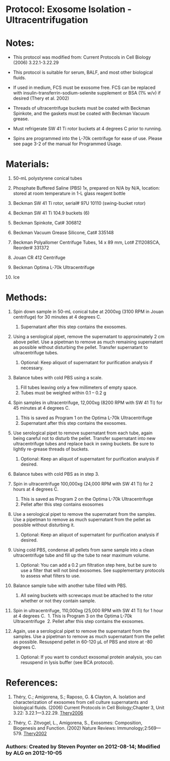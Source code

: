 Protocol: Exosome Isolation - Ultracentrifugation
=================================================

# Notes:

-   This protocol was modified from: Current Protocols in Cell Biology
    (2006) 3.22.1-3.22.29

-   This protocol is suitable for serum, BALF, and most other
    biological fluids.

-   If used in medium, FCS must be exosome free. FCS can be replaced
    with insulin-transferrin-sodium-selenite supplement or BSA (1% w/v)
    if desired (Thery et al. 2002)

-   Threads of ultracentrifuge buckets must be coated with Beckman
    Spinkote, and the gaskets must be coated with Beckman Vacuum grease.


-   Must refrigerate SW 41 Ti rotor buckets at 4 degrees C prior to
    running.

-   Spins are programmed into the L-70k centrifuge for ease of use.
    Please see page 3-2 of the manual for Programmed Usage.

# Materials:

1.  50-mL polystyrene conical tubes 

2.  Phosphate Buffered Saline (PBS) 1x, prepared on N/A by N/A,
    location: stored at room temperature in 1-L glass reagent bottle 

3.  Beckman SW 41 Ti rotor, serial\# 97U 10110 (swing-bucket rotor) 

4.  Beckman SW 41 Ti 104.9 buckets (6) 

5.  Beckman Spinkote, Cat\# 306812 

6.  Beckman Vacuum Grease Silicone, Cat\# 335148 

7.  Beckman Polyallomer Centrifuge Tubes, 14 x 89 mm, Lot\# Z11208SCA,
    Reorder\# 331372 

8.  Jouan CR 412 Centrifuge 

9.  Beckman Optima L-70k Ultracentrifuge 

10. Ice 



# Methods:

1.  Spin down sample in 50-mL conical tube at 2000xg (3100 RPM in
    Jouan centrifuge) for 30 minutes at 4 degrees C.
    1.  Supernatant after this step contains the exosomes.

2.  Using a serological pipet, remove the supernatant to approximately
    2 cm above pellet. Use a pipetman to remove as much remaining
    supernatant as possible without disturbing the pellet. Transfer
    supernatant to ultracentrifuge tubes.
    1.  Optional: Keep aliquot of supernatant for purification
        analysis if necessary.

3.  Balance tubes with cold PBS using a scale. 
    1.  Fill tubes leaving only a few millimeters of empty space. 
    2.  Tubes must be weighed within 0.1 – 0.2 g 

4.  Spin samples in ultracentrifuge, 12,000xg (8200 RPM with SW 41 Ti)
    for 45 minutes at 4 degrees C. 
    1.  This is saved as Program 1 on the Optima L-70k
        Ultracentrifuge 
    2.  Supernatant after this step contains the exosomes. 

5.  Use serological pipet to remove supernatant from each tube, again
    being careful not to disturb the pellet. Transfer supernatant into
    new ultracentrifuge tubes and replace back in swing buckets. Be sure
    to lightly re-grease threads of buckets. 
    1.  Optional: Keep an aliquot of supernatant for purification
        analysis if desired. 

6.  Balance tubes with cold PBS as in step 3. 

7.  Spin in ultracentrifuge 100,000xg (24,000 RPM with SW 41 Ti) for 2
    hours at 4 degrees C. 
    1.  This is saved as Program 2 on the Optima L-70k
        Ultracentrifuge 
    2.  Pellet after this step contains exosomes 

8.  Use a serological pipet to remove the supernatant from the
    samples. Use a pipetman to remove as much supernatant from the
    pellet as possible without disturbing it. 
    1.  Optional: Keep an aliquot of supernatant for purification
        analysis if desired. 

9.  Using cold PBS, condense all pellets from same sample into a clean
    ultracentrifuge tube and fill up the tube to near maximum volume. 
    1.  Optional: You can add a 0.2 µm filtration step here, but be
        sure to use a filter that will not bind exosomes. See
        supplementary protocols to assess what filters to use. 

10. Balance sample tube with another tube filled with PBS. 
    1.  All swing buckets with screwcaps must be attached to the rotor
        whether or not they contain sample. 

11. Spin in ultracentrifuge, 110,000xg (25,000 RPM with SW 41 Ti) for
    1 hour at 4 degrees C. 
        1. This is Program 3 on the Optima L-70k Ultracentrifuge 
    2.  Pellet after this step contains the exosomes. 

12. Again, use a serological pipet to remove the supernatant from the
    samples. Use a pipetman to remove as much supernatant from the
    pellet as possible. Resuspend pellet in 60-120 µL of PBS and store
    at -80 degrees C. 
    1.  Optional: If you want to conduct exosomal protein analysis,
        you can resuspend in lysis buffer (see BCA protocol). 


# References:

1.  Théry, C.; Amigorena, S.; Raposo, G. & Clayton, A. Isolation and
    characterization of exosomes from cell culture supernatants and
    biological fluids. (2006) Current Protocols in Cell Biology;Chapter
    3, Unit 3.22: 3.22.1—3.22.29. [Thery2006](http://www.bibsonomy.org/bibtex/24a0ec607b1d6eb46eb5c14a0104f3411/aorchid)

2.  Théry, C. Zitvogel, L., Amigorena, S., Exosomes: Composition,
    Biogenesis and Function. (2002) Nature Reviews:
    Immunology;2:569—579. [Thery2002](http://www.bibsonomy.org/bibtex/2b9e1c40bc50ea918af7ef122fd540789/aorchid) 


### Authors: Created by Steven Poynter on 2012-08-14; Modified by ALG on 2012-10-05
